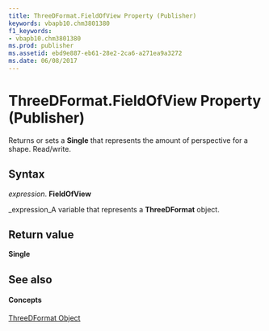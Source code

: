 ```yaml
---
title: ThreeDFormat.FieldOfView Property (Publisher)
keywords: vbapb10.chm3801380
f1_keywords:
- vbapb10.chm3801380
ms.prod: publisher
ms.assetid: ebd9e887-eb61-28e2-2ca6-a271ea9a3272
ms.date: 06/08/2017
---
```



# ThreeDFormat.FieldOfView Property (Publisher)

Returns or sets a **Single** that represents the amount of perspective for a shape. Read/write.


## Syntax

 _expression_. **FieldOfView**

 _expression_A variable that represents a **ThreeDFormat** object.


## Return value

 **Single**


## See also


#### Concepts


 [ThreeDFormat Object](threedformat-object-publisher.md)

